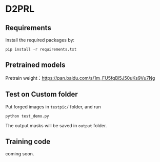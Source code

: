 # D2PRL
## Requirements

Install the required packages by:

```
pip install -r requirements.txt
```

## Pretrained models
Pretrain weight：https://pan.baidu.com/s/1m_FU5fqBl5J50uKs9Vu7Ng

## Test on Custom folder

Put forged images in `testpic/` folder, and run

```
python test_demo.py
```

The output masks will be saved in `output` folder.

## Training code
coming soon.
